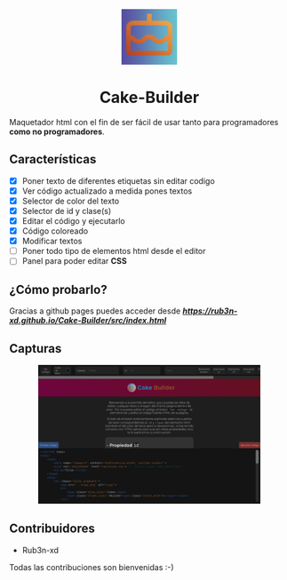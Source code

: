 <div align="center">

<img src="Logo.png" alt="logo" width="100px" height="100px">
  
# Cake-Builder
  
</div>

Maquetador html con el fin de ser fácil de usar tanto para programadores **como no programadores**.

## Características

- [x] Poner texto de diferentes etiquetas sin editar codigo
- [x] Ver código actualizado a medida pones textos
- [x] Selector de color del texto
- [x] Selector de id y clase(s)
- [x] Editar el código y ejecutarlo
- [x] Código coloreado
- [x] Modificar textos
- [ ] Poner todo tipo de elementos html desde el editor
- [ ] Panel para poder editar **CSS**

## ¿Cómo probarlo?

Gracias a github pages puedes acceder desde ***https://rub3n-xd.github.io/Cake-Builder/src/index.html***

## Capturas

<div align="center">

<img src="https://github.com/Rub3n-xd/Cake-Builder/blob/821a7a820ca6fbb247cfce9d699f01b007891ebe/Capturas/Captura%20%231.png" alt="captura" width="400px" height="250px">
  
</div>

## Contribuidores

- Rub3n-xd

Todas las contribuciones son bienvenidas :-)
